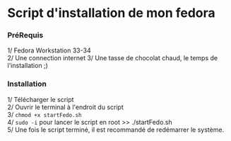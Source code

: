 # Script d'installation de mon fedora

### PréRequis
1/ Fedora Workstation 33-34   
2/ Une connection internet 
3/ Une tasse de chocolat chaud, le temps de l'installation ;)    

### Installation 
1/ Télécharger le script    
2/ Ouvrir le terminal à l'endroit du script     
3/ ```chmod +x startFedo.sh```    
4/ ```sudo -i``` pour lancer le script en root >> ./startFedo.sh     
5/ Une fois le script terminé, il est recommandé de redémarrer le système.     
